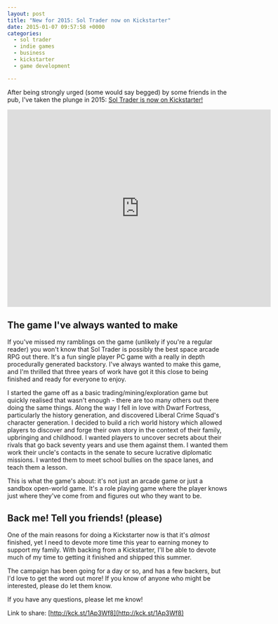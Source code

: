 ```yaml
---
layout: post
title: "New for 2015: Sol Trader now on Kickstarter"
date: 2015-01-07 09:57:58 +0000
categories:
  - sol trader
  - indie games
  - business
  - kickstarter
  - game development

---
```


After being strongly urged (some would say begged) by some friends in the pub, I've taken the plunge in 2015: [Sol Trader is now on Kickstarter!](http://kck.st/1Ap3Wf8)

<iframe width="600" height="450" src="https://www.kickstarter.com/projects/852671098/sol-trader-a-compelling-space-action-rpg-for-pc-an/widget/video.html" frameborder="0" scrolling="no"> </iframe>

## The game I've always wanted to make

If you've missed my ramblings on the game (unlikely if you're a regular reader) you won't know that Sol Trader is possibly the best space arcade RPG out there. It's a fun single player PC game with a really in depth procedurally generated backstory. I've always wanted to make this game, and I'm thrilled that three years of work have got it this close to being finished and ready for everyone to enjoy.

I started the game off as a basic trading/mining/exploration game but quickly realised that wasn't enough - there are too many others out there doing the same things. Along the way I fell in love with Dwarf Fortress, particularly the history generation, and discovered Liberal Crime Squad's character generation. I decided to build a rich world history which allowed players to discover and forge their own story in the context of their family, upbringing and childhood. I wanted players to uncover secrets about their rivals that go back seventy years and use them against them. I wanted them work their uncle's contacts in the senate to secure lucrative diplomatic missions. I wanted them to meet school bullies on the space lanes, and teach them a lesson.

This is what the game's about: it's not just an arcade game or just a sandbox open-world game. It's a role playing game where the player knows just where they've come from and figures out who they want to be.

## Back me! Tell you friends! (please)

One of the main reasons for doing a Kickstarter now is that it's *almost* finished, yet I need to devote more time this year to earning money to support my family. With backing from a Kickstarter, I'll be able to devote much of my time to getting it finished and shipped this summer.

The campaign has been going for a day or so, and has a few backers, but I'd love to get the word out more! If you know of anyone who might be interested, please do let them know.

If you have any questions, please let me know!

Link to share: [http://kck.st/1Ap3Wf8](http://kck.st/1Ap3Wf8)
